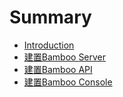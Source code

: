 # Summary

* [Introduction](README.md)
* [建置Bamboo Server](chapter1.md)
* [建置Bamboo API](jian-zhi-bamboo-api.md)
* [建置Bamboo Console](jian-zhi-bamboo-console.md)

